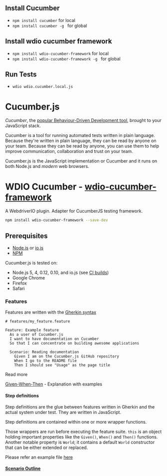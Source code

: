 ## Install Cucumber

- `npm install cucumber` for local
- `npm install cucumber -g ` for global

## Install wdio cucumber framework

- `npm install wdio-cucumber-framework` for local
- `npm install wdio-cucumber-framework -g ` for global

## Run Tests

- `wdio wdio.cucumber.local.js`


# Cucumber.js
   
*Cucumber*, the [popular Behaviour-Driven Development tool](https://cucumber.io), brought to your JavaScript stack.

Cucumber is a tool for running automated tests written in plain language. Because they're
written in plain language, they can be read by anyone on your team. Because they can be
read by anyone, you can use them to help improve communication, collaboration and trust on
your team.

Cucumber.js is the JavaScript implementation or Cucumber and it runs on both Node.js and *modern* web browsers. 

# WDIO Cucumber - [wdio-cucumber-framework](https://github.com/webdriverio/wdio-cucumber-framework)

A WebdriverIO plugin. Adapter for CucumberJS testing framework.

```bash
npm install wdio-cucumber-framework --save-dev
```

## Prerequisites

* [Node.js](https://nodejs.org) or [io.js](https://iojs.org)
* [NPM](https://www.npmjs.com)

Cucumber.js is tested on:

* Node.js 5, 4, 0.12, 0.10, and io.js (see [CI builds](https://travis-ci.org/cucumber/cucumber-js))
* Google Chrome
* Firefox
* Safari

### Features

Features are written with the [Gherkin syntax](https://github.com/cucumber/cucumber/wiki/Gherkin)

``` gherkin
# features/my_feature.feature

Feature: Example feature
  As a user of Cucumber.js
  I want to have documentation on Cucumber
  So that I can concentrate on building awesome applications

  Scenario: Reading documentation
    Given I am on the Cucumber.js GitHub repository
    When I go to the README file
    Then I should see "Usage" as the page title
```

Read more

[Given-When-Then](https://github.com/cucumber/cucumber/wiki/Given-When-Then) - Explanation with examples

#### Step definitions

Step definitions are the glue between features written in Gherkin and the actual system under test. They are written in JavaScript.

Step definitions are contained within one or more wrapper functions.

Those wrappers are run before executing the feature suite. `this` is an object holding important properties like the `Given()`, `When()` and `Then()` functions. Another notable property is `World`; it contains a default `World` constructor that can be either extended or replaced. 

Please refer an example file [here](https://github.com/sauravsantosh/sampleTests/blob/master/wdio-cucumber/cucumber-tests/step-definitions.js)

#### [Scenario Outline](https://github.com/cucumber/cucumber/wiki/Scenario-Outlines)

